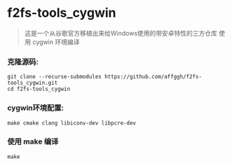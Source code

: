 # f2fs-tools_cygwin

> 这是一个从谷歌官方移植出来给Windows使用的带安卓特性的三方仓库 使用 cygwin 环境编译

### 克隆源码:

```
git clone --recurse-submodules https://github.com/affggh/f2fs-tools_cygwin.git
cd f2fs-tools_cygwin
```

### cygwin环境配置:
```
make cmake clang libiconv-dev libpcre-dev
```

### 使用 make 编译
```
make
```
